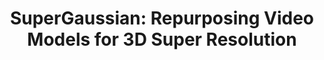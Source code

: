 ---
title: "SuperGaussian: Repurposing Video Models for 3D Super Resolution"
venue: ECCV 2024.
year: 2024
externalurl: https://supergaussian.github.io
authors: 
- Yuan Shen
- Duygu Ceylan
- Paul Guerrero
- Zexiang Xu
- Niloy J. Mitra
- Shenlong Wang
- Anna Frühstück
thumbnail: assets/publications/supergaussian.png
links:
- name: PDF
  type: pdf
  url: 'https://arxiv.org/pdf/2406.00609.pdf'
- name: Code
  type: github
  url: 'https://github.com/adobe-research/SuperGaussian'
# - name: Supplementary PDF
#   type: pdf
#   localurl: assets/data/VIVE3D_CVPR2023_supp.pdf
# - name: Code
#   type: github
#   url: 'http://github.com/afruehstueck/VIVE3D'
- name: Video
  type: youtube 
  url: 'https://www.youtube.com/watch?v=K8hTOjBdwRM'
- name: arXiv
  type: arxiv 
  url: 'https://arxiv.org/abs/2406.00609'
---